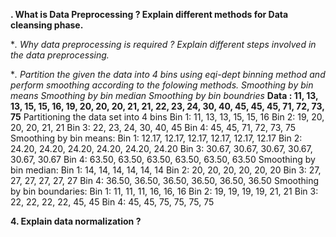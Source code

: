 **. What is Data Preprocessing ? Explain different methods for Data cleansing phase.**

**. Why data preprocessing is required ? Explain different steps involved in the data preprocessing.*

**. Partition the given the data into 4 bins using eqi-dept binning method and perform smoothing according to the folowing methods.
Smoothing by bin means
Smoothing by bin median
Smoothing by bin boundries*
**Data : 11, 13, 13,  15, 15, 16, 19, 20, 20, 20, 21, 21, 22, 23, 24, 30, 40, 45, 45, 45, 71, 72, 73, 75**
Partitioning the data set into 4 bins
  Bin 1: 11, 13, 13, 15, 15, 16
  Bin 2: 19, 20, 20, 20, 21, 21
  Bin 3: 22, 23, 24, 30, 40, 45
  Bin 4: 45, 45, 71, 72, 73, 75
Smoothing by bin means:
  Bin 1: 12.17, 12.17, 12.17, 12.17, 12.17, 12.17
  Bin 2: 24.20, 24.20, 24.20, 24.20, 24.20, 24.20
  Bin 3: 30.67, 30.67, 30.67, 30.67, 30.67, 30.67
  Bin 4: 63.50, 63.50, 63.50, 63.50, 63.50, 63.50
Smoothing by bin median:
  Bin 1: 14, 14, 14, 14, 14, 14
  Bin 2: 20, 20, 20, 20, 20, 20
  Bin 3: 27, 27, 27, 27, 27, 27
  Bin 4: 36.50, 36.50, 36.50, 36.50, 36.50, 36.50 
Smoothing by bin boundaries:
  Bin 1: 11, 11, 11, 16, 16, 16
  Bin 2: 19, 19, 19, 19, 21, 21
  Bin 3: 22, 22, 22, 22, 45, 45
  Bin 4: 45, 45, 75, 75, 75, 75

**4. Explain data normalization ?**


